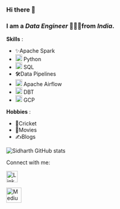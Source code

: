 ### Hi there 👋

<!--
**sidharth1805/sidharth1805** is a ✨ _special_ ✨ repository because its `README.md` (this file) appears on your GitHub profile.

Here are some ideas to get you started:

- 🔭 I’m currently working on ...
- 🌱 I’m currently learning ...
- 👯 I’m looking to collaborate on ...
- 🤔 I’m looking for help with ...
- 💬 Ask me about ...
- 📫 How to reach me: ...
- 😄 Pronouns: ...
- ⚡ Fun fact: ...
-->


### I am a ***Data Engineer*** 👨🏽‍💻from ***India***.

**Skills** : 
- ✨Apache Spark                               
- <img src="https://img.icons8.com/color/1x/python.png"  width="18" height="18"> Python
- <img src="https://img.icons8.com/external-soft-fill-juicy-fish/1x/external-sql-coding-and-development-soft-fill-soft-fill-juicy-fish.png"  width="18" height="18"> SQL
- 🛠Data Pipelines
- <img src="https://encrypted-tbn0.gstatic.com/images?q=tbn:ANd9GcRUwtpCgMK2tp_o0zcHBuS73RQUrQLAsgWncS7im1H629Cr78SH30Yq-N3YGDwvEI_c8Sg&usqp=CAU"  width="18" height="18"> Apache Airflow
- <img src="https://seeklogo.com/images/D/dbt-logo-500AB0BAA7-seeklogo.com.png"  width="18" height="18"> DBT
- <img src="https://img.icons8.com/color/1x/google-cloud-platform.png"  width="18" height="18"> GCP

**Hobbies** : 
- 🏏Cricket &nbsp;&nbsp;&nbsp;&nbsp;&nbsp;&nbsp;&nbsp;&nbsp;&nbsp;&nbsp;&nbsp;&nbsp;&nbsp;&nbsp;&nbsp;&nbsp;&nbsp;&nbsp;&nbsp;&nbsp;&nbsp;&nbsp;&nbsp;&nbsp;&nbsp; 
- 🎥Movies
- ✍️Blogs

![Sidharth GitHub stats](https://github-readme-stats.vercel.app/api?username=sidharth1805&count_private=true&show_icons=true&cache_seconds=20&theme=nightowl)

Connect with me:  

<p align='left'>
    <a href="https://www.linkedin.com/in/sidharth-ramalingam/">
    <img width="30px" alt="LinkedIn" src="https://cdn-icons-png.flaticon.com/512/174/174857.png" />
    </a>
</p>
<p align='left'>
    <a href="https://medium.com/@sidharth.ramalingam">
    <img width="40px" alt="Medium" src="https://user-images.githubusercontent.com/53184702/219987931-5e650abb-558a-4f7c-a272-42d329e7d9cb.png" />
    </a> 
</p>
